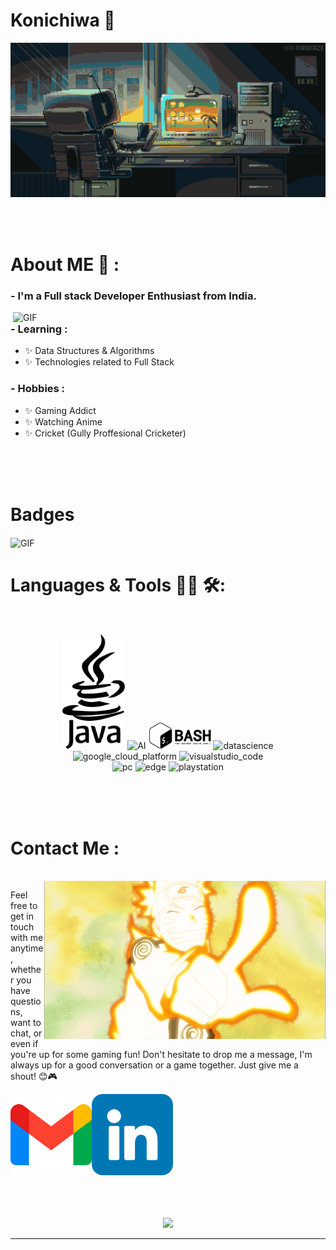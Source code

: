 # Konichiwa 👋

<div align="center">
<img hight="300" width="700" alt="GIF" align="center" src="https://github.com/Hemant2335/Hemant2335/blob/main/assets/helloimage.gif">
</div>

</br>
</br>
</br>


# About ME 💬 :

### - I'm a Full stack Developer Enthusiast from India.

<img hight="400" width="500" alt="GIF" align="right" src="https://github.com/Hemant2335/Hemant2335/blob/main/assets/helloimage1.gif">

### - Learning :
- ✨ Data Structures & Algorithms
- ✨ Technologies related to Full Stack 

### - Hobbies : 
- ✨ Gaming Addict
- ✨ Watching Anime
- ✨ Cricket (Gully Proffesional Cricketer)

</br>
</br>
</br>

# Badges
<img hight="500" width="full" alt="GIF" align="center" src="https://holopin.me/hemant2335">
</br>

# Languages & Tools 👨‍💻 🛠:
</br>

<p align="center">

<!-- For more icons please follow  https://github.com/MikeCodesDotNET/ColoredBadges -->
<img src="https://github.com/Xx-Ashutosh-xX/Xx-Ashutosh-xX/blob/master/assets/icons/java.png" alt="java"  width="100" hight="50">
<img src="https://github.com/Xx-Ashutosh-xX/Xx-Ashutosh-xX/blob/master/assets/icons/ai.png" alt="AI" width="90" hight="50">
<img src="https://github.com/Xx-Ashutosh-xX/Xx-Ashutosh-xX/blob/master/assets/icons/bash.png" alt="bash" width="100" hight="50">
<img src="https://github.com/Xx-Ashutosh-xX/Xx-Ashutosh-xX/blob/master/assets/icons/datascience.png" alt="datascience" width="180" hight="50">
</br>
<img src="https://github.com/Xx-Ashutosh-xX/Xx-Ashutosh-xX/blob/master/assets/icons/google_cloud_platform.png" alt="google_cloud_platform" width="270" hight="50">
<img src="https://github.com/Xx-Ashutosh-xX/Xx-Ashutosh-xX/blob/master/assets/icons/visualstudio_code.png" alt="visualstudio_code" width="240" hight="50">
</br>
<img src="https://github.com/Xx-Ashutosh-xX/Xx-Ashutosh-xX/blob/master/assets/icons/pc.png" alt="pc" width="100" hight="50">
<img src="https://github.com/Xx-Ashutosh-xX/Xx-Ashutosh-xX/blob/master/assets/icons/edge.png" alt="edge" width="100" hight="50">
<img src="https://github.com/Xx-Ashutosh-xX/Xx-Ashutosh-xX/blob/master/assets/icons/playstation@3x.png" alt="playstation" width="150" hight="50">
</p>
</br>
</br>
</br>



# Contact Me :

<p>
 </br>


<img hight="320" width="450" align="right" alt="GIF" src="https://github.com/Hemant2335/Hemant2335/blob/main/assets/helloimage2.gif">


Feel free to get in touch with me anytime, whether you have questions, want to chat, or even if you're up for some gaming fun! Don't hesitate to drop me a message, I'm always up for a good conversation or a game together. Just give me a shout! 😊🎮

<a href="mailto:knrt73373@gmail.com">
 <img align="left" alt="Gmail" width="130" hight="100" src="https://github.com/Hemant2335/Hemant2335/blob/main/assets/gmail.png" />
</a>
<a href="https://www.linkedin.com/in/ashutosh-saxena-7b326817b/">
  <img align="left" alt="Linkedin" width="130" hight="100" src="https://github.com/Hemant2335/Hemant2335/blob/main/assets/linkedin.png" />
</br>
</br>
</br>
</a>
 </p>
 

</br>
</br>
</br>
</br>
</br>
</br>
</br>



<p align="center" >  
  <a href="https://github.com/anuraghazra/github-readme-stats"> 
<img  src="https://github-readme-stats.vercel.app/api?username=Xx-Ashutosh-xX&&show_icons=true&theme=radical"/>
  </a>
  </p>

*************
